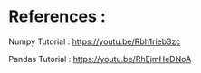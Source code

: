 # References : 

Numpy Tutorial : https://youtu.be/Rbh1rieb3zc

Pandas Tutorial : https://youtu.be/RhEjmHeDNoA
